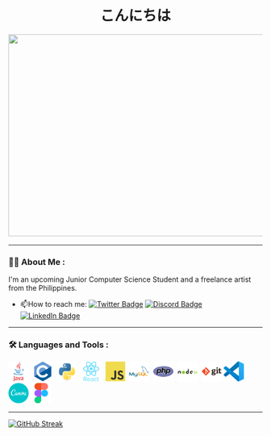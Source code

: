 <h1 align="center">
  こんにちは 
</h1> 

<div align="center">
  <img src="https://imgur.com/B8lZ9ce.gif" width="700" height="400"/>
</div>

---

### :woman_technologist: About Me :

I'm an upcoming Junior Computer Science Student and a freelance artist from the Philippines.
- :mailbox:How to reach me: [![Twitter Badge](https://img.shields.io/badge/-yozorathebread-blue?style=flat&logo=Twitter&logoColor=white)](https://twitter.com/yozorathebread?s=21&t=4-OvZf_QZe_GjyAxYAlalw)  [![Discord Badge](https://img.shields.io/badge/-chocopandesuu-7289DA?style=flat&logo=Discord&logoColor=white)](https://discord.com) [![LinkedIn Badge](https://img.shields.io/badge/-Daphne-blue?style=flat&logo=LinkedIn&logoColor=white)](https://www.linkedin.com/in/daphne-julienne-agao-b17173226)

---
### :hammer_and_wrench: Languages and Tools :
<div>
  <img src="https://github.com/devicons/devicon/blob/master/icons/java/java-original-wordmark.svg" title="Java" alt="Java" width="40" height="40"/>&nbsp;
  <img src="https://github.com/devicons/devicon/blob/master/icons/c/c-original.svg" title="C" alt="C" width="40" height="40"/>&nbsp;
  <img src="https://github.com/devicons/devicon/blob/master/icons/python/python-original.svg" title="Python" alt="Python" width="40" height="40"/>&nbsp;
  <img src="https://github.com/devicons/devicon/blob/master/icons/react/react-original-wordmark.svg" title="React" alt="React" width="40" height="40"/>&nbsp;
  <img src="https://github.com/devicons/devicon/blob/master/icons/javascript/javascript-original.svg" title="JavaScript" alt="JavaScript" width="40" height="40"/>&nbsp;
  <img src="https://github.com/devicons/devicon/blob/master/icons/mysql/mysql-original-wordmark.svg" title="MySQL"  alt="MySQL" width="40" height="40"/>&nbsp;
  <img src="https://github.com/devicons/devicon/blob/master/icons/php/php-original.svg" title="PHP"  alt="PHP" width="40" height="40"/>&nbsp;
  <img src="https://github.com/devicons/devicon/blob/master/icons/nodejs/nodejs-original-wordmark.svg" title="NodeJS" alt="NodeJS" width="40" height="40"/>&nbsp;
  <img src="https://github.com/devicons/devicon/blob/master/icons/git/git-original-wordmark.svg" title="Git" **alt="Git" width="40" height="40"/>
  <img src="https://github.com/devicons/devicon/blob/master/icons/vscode/vscode-original.svg" title="VSCode" **alt="VSCode" width="40" height="40"/>
   <img src="https://github.com/devicons/devicon/blob/master/icons/canva/canva-original.svg" title=Canva" **alt="Canva" width="40" height="40"/> 
   <img src="https://github.com/devicons/devicon/blob/master/icons/figma/figma-original.svg" title=Figma" **alt="Figma" width="40" height="40"/> 
</div>

---

[![GitHub Streak](http://github-readme-streak-stats.herokuapp.com?user=dapooni&theme=tokyonight-duo)](https://git.io/streak-stats)
